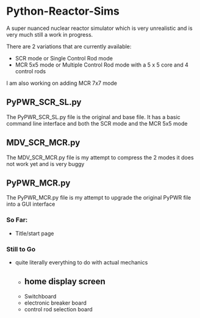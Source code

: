 # Python-Reactor-Sims
A super nuanced nuclear reactor simulator which is very unrealistic and is very much still a work in progress.


There are 2 variations that are currently available:
- SCR mode or Single Control Rod mode
- MCR 5x5 mode or Multiple Control Rod mode with a 5 x 5 core and 4 control rods

I am also working on adding MCR 7x7 mode


## PyPWR_SCR_SL.py
The PyPWR_SCR_SL.py file is the original and base file. It has a basic command line interface and both the SCR mode and the MCR 5x5 mode

## MDV_SCR_MCR.py
The MDV_SCR_MCR.py file is my attempt to compress the 2 modes it does not work yet and is very buggy

## PyPWR_MCR.py
The PyPWR_MCR.py file is my attempt to upgrade the original PyPWR file into a GUI interface

### So Far:
-  Title/start page

### Still to Go
- quite literally everything to do with actual mechanics
  - home display screen
    - 
  - Switchboard
  - electronic breaker board
  - control rod selection board
